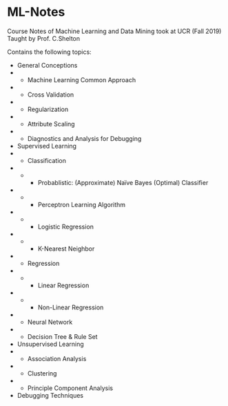 # ML-Notes
Course Notes of Machine Learning and Data Mining took at UCR (Fall 2019)
Taught by Prof. C.Shelton

Contains the following topics:
- General Conceptions
- - Machine Learning Common Approach
- - Cross Validation
- - Regularization
- - Attribute Scaling
- - Diagnostics and Analysis for Debugging
- Supervised Learning
- - Classification
- - - Probablistic: (Approximate) Naïve Bayes (Optimal) Classifier
- - - Perceptron Learning Algorithm
- - - Logistic Regression
- - - K-Nearest Neighbor
- - Regression
- - - Linear Regression
- - - Non-Linear Regression
- - Neural Network
- - Decision Tree & Rule Set
- Unsupervised Learning
- - Association Analysis
- - Clustering
- - Principle Component Analysis
- Debugging Techniques

